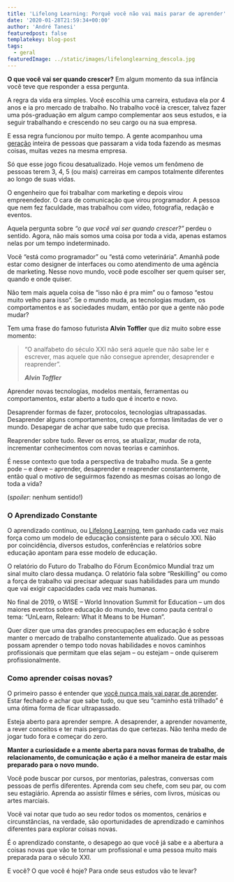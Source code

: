 ```yaml
---
title: 'Lifelong Learning: Porquê você não vai mais parar de aprender'
date: '2020-01-28T21:59:34+00:00'
author: 'André Tanesi'
featuredpost: false
templatekey: blog-post
tags:
  - geral
featuredImage: ../static/images/lifelonglearning_descola.jpg
---
```


**O que você vai ser quando crescer?** Em algum momento da sua infância você teve que responder a essa pergunta.

A regra da vida era simples. Você escolhia uma carreira, estudava ela por 4 anos e ia pro mercado de trabalho. No trabalho você ia crescer, talvez fazer uma pós-graduação em algum campo complementar aos seus estudos, e ia seguir trabalhando e crescendo no seu cargo ou na sua empresa.

E essa regra funcionou por muito tempo. A gente acompanhou uma [geração](https://descola.org/curso/multi-geracoes) inteira de pessoas que passaram a vida toda fazendo as mesmas coisas, muitas vezes na mesma empresa.

Só que esse jogo ficou desatualizado. Hoje vemos um fenômeno de pessoas terem 3, 4, 5 (ou mais) carreiras em campos totalmente diferentes ao longo de suas vidas.

O engenheiro que foi trabalhar com marketing e depois virou empreendedor. O cara de comunicação que virou programador. A pessoa que nem fez faculdade, mas trabalhou com vídeo, fotografia, redação e eventos.

Aquela pergunta sobre _“o que você vai ser quando crescer?”_ perdeu o sentido. Agora, não mais somos uma coisa por toda a vida, apenas estamos nelas por um tempo indeterminado.

Você “está como programador” ou “está como veterinária”. Amanhã pode estar como designer de interfaces ou como atendimento de uma agência de marketing. Nesse novo mundo, você pode escolher ser quem quiser ser, quando e onde quiser.

Não tem mais aquela coisa de “isso não é pra mim” ou o famoso “estou muito velho para isso”. Se o mundo muda, as tecnologias mudam, os comportamentos e as sociedades mudam, então por que a gente não pode mudar?

Tem uma frase do famoso futurista **Alvin Toffler** que diz muito sobre esse momento:

> “O analfabeto do século XXI não será aquele que não sabe ler e escrever, mas aquele que não consegue aprender, desaprender e reaprender”.
>
> <cite>**Alvin Toffler**</cite>

Aprender novas tecnologias, modelos mentais, ferramentas ou comportamentos, estar aberto a tudo que é incerto e novo.

Desaprender formas de fazer, protocolos, tecnologias ultrapassadas. Desaprender alguns comportamentos, crenças e formas limitadas de ver o mundo. Desapegar de achar que sabe tudo que precisa.

Reaprender sobre tudo. Rever os erros, se atualizar, mudar de rota, incrementar conhecimentos com novas teorias e caminhos.

É nesse contexto que toda a perspectiva de trabalho muda. Se a gente pode – e deve – aprender, desaprender e reaprender constantemente, então qual o motivo de seguirmos fazendo as mesmas coisas ao longo de toda a vida?

(_spoiler_: nenhum sentido!)

### O Aprendizado Constante

O aprendizado contínuo, ou [Lifelong Learning](https://descola.org/curso/lifelong-learning), tem ganhado cada vez mais força como um modelo de educação consistente para o século XXI. Não por coincidência, diversos estudos, conferências e relatórios sobre educação apontam para esse modelo de educação.

O relatório do Futuro do Trabalho do Fórum Econômico Mundial traz um sinal muito claro dessa mudança. O relatório fala sobre “Reskilling” ou como a força de trabalho vai precisar adequar suas habilidades para um mundo que vai exigir capacidades cada vez mais humanas.

No final de 2019, o WISE – World Innovation Summit for Education – um dos maiores eventos sobre educação do mundo, teve como pauta central o tema: “UnLearn, Relearn: What it Means to be Human”.

Quer dizer que uma das grandes preocupações em educação é sobre manter o mercado de trabalho constantemente atualizado. Que as pessoas possam aprender o tempo todo novas habilidades e novos caminhos profissionais que permitam que elas sejam – ou estejam – onde quiserem profissionalmente.

### Como aprender coisas novas?

O primeiro passo é entender que <span style="text-decoration: underline;">você nunca mais vai parar de aprender</span>. Estar fechado e achar que sabe tudo, ou que seu “caminho está trilhado” é uma ótima forma de ficar ultrapassado.

Esteja aberto para aprender sempre. A desaprender, a aprender novamente, a rever conceitos e ter mais perguntas do que certezas. Não tenha medo de jogar tudo fora e começar do zero.

**Manter a curiosidade e a mente aberta para novas formas de trabalho, de relacionamento, de comunicação e ação é a melhor maneira de estar mais preparado para o novo mundo.**

Você pode buscar por cursos, por mentorias, palestras, conversas com pessoas de perfis diferentes. Aprenda com seu chefe, com seu par, ou com seu estagiário. Aprenda ao assistir filmes e séries, com livros, músicas ou artes marciais.

Você vai notar que tudo ao seu redor todos os momentos, cenários e circunstâncias, na verdade, são oportunidades de aprendizado e caminhos diferentes para explorar coisas novas.

É o aprendizado constante, o desapego ao que você já sabe e a abertura a coisas novas que vão te tornar um profissional e uma pessoa muito mais preparada para o século XXI.

E você? O que você é hoje? Para onde seus estudos vão te levar?
